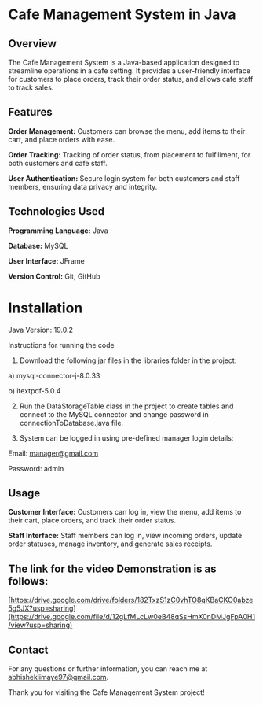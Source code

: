 # Cafe Management System in Java

## Overview

The Cafe Management System is a Java-based application designed to streamline operations in a cafe setting. It provides a user-friendly interface for customers to place orders, track their order status, and allows cafe staff to track sales.

## Features

**Order Management:** Customers can browse the menu, add items to their cart, and place orders with ease.

**Order Tracking:** Tracking of order status, from placement to fulfillment, for both customers and cafe staff.

**User Authentication:** Secure login system for both customers and staff members, ensuring data privacy and integrity.

## Technologies Used
**Programming Language:** Java

**Database:** MySQL

**User Interface:** JFrame

**Version Control:** Git, GitHub 

# Installation

Java Version: 19.0.2

Instructions for running the code

1) Download the following jar files in the libraries folder in the project:

a) mysql-connector-j-8.0.33

b) itextpdf-5.0.4

2) Run the DataStorageTable class in the project to create tables and connect to the MySQL connector and change password in connectionToDatabase.java file.

3) System can be logged in using pre-defined manager login details:

Email: manager@gmail.com

Password: admin

## Usage

**Customer Interface:** Customers can log in, view the menu, add items to their cart, place orders, and track their order status.

**Staff Interface:** Staff members can log in, view incoming orders, update order statuses, manage inventory, and generate sales receipts.


## The link for the video Demonstration is as follows:
[https://drive.google.com/drive/folders/182TxzS1zC0vhTO8qKBaCKO0abze5g5JX?usp=sharing](https://drive.google.com/file/d/12gLfMLcLw0eB48qSsHmX0nDMJgFpA0H1/view?usp=sharing)

## Contact

For any questions or further information, you can reach me at abhisheklimaye97@gmail.com.

Thank you for visiting the Cafe Management System project!
